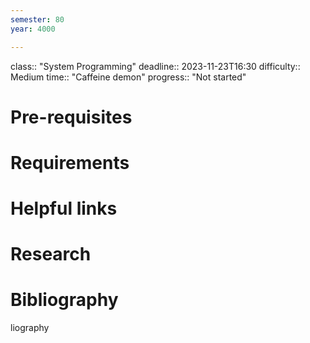```yaml
---
semester: 80
year: 4000

---
```

class:: "System Programming"
deadline:: 2023-11-23T16:30
difficulty:: Medium
time:: "Caffeine demon"
progress:: "Not started"

# Pre-requisites

# Requirements

# Helpful links

# Research

# Bibliography
liography
